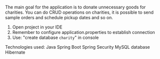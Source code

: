 The main goal for the application is to donate unnecessary goods for charities. You can do CRUD operations on charities, it is possible to send sample orders and schedule pickup dates and so on.

1. Open project in your IDE
2. Remember to configure  application.properties to establish connection
3. Use: "create database `charity`" in console


Technologies used:
Java
Spring Boot
Spring Security
MySQL database
Hibernate
